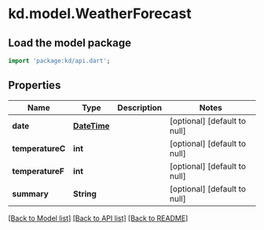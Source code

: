 # kd.model.WeatherForecast

## Load the model package
```dart
import 'package:kd/api.dart';
```

## Properties
Name | Type | Description | Notes
------------ | ------------- | ------------- | -------------
**date** | [**DateTime**](DateTime.md) |  | [optional] [default to null]
**temperatureC** | **int** |  | [optional] [default to null]
**temperatureF** | **int** |  | [optional] [default to null]
**summary** | **String** |  | [optional] [default to null]

[[Back to Model list]](../README.md#documentation-for-models) [[Back to API list]](../README.md#documentation-for-api-endpoints) [[Back to README]](../README.md)


